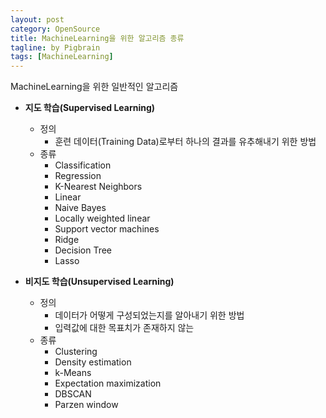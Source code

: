 ```yaml
---
layout: post
category: OpenSource
title: MachineLearning을 위한 알고리즘 종류
tagline: by Pigbrain
tags: [MachineLearning]
---
```

MachineLearning을 위한 일반적인 알고리즘

<!--more-->

* **지도 학습(Supervised Learning)** 
	* 정의
		* 훈련 데이터(Training Data)로부터 하나의 결과를 유추해내기 위한 방법
	* 종류 
		* Classification
		* Regression
		* K-Nearest Neighbors
		* Linear
		* Naive Bayes  
		* Locally weighted linear
		* Support vector machines
		* Ridge
		* Decision Tree
		* Lasso
 
* **비지도 학습(Unsupervised Learning)** 
	* 정의 
		* 데이터가 어떻게 구성되었는지를 알아내기 위한 방법
		* 입력값에 대한 목표치가 존재하지 않는
	* 종류
		* Clustering
		* Density estimation
		* k-Means
		* Expectation maximization
		* DBSCAN
		* Parzen window




